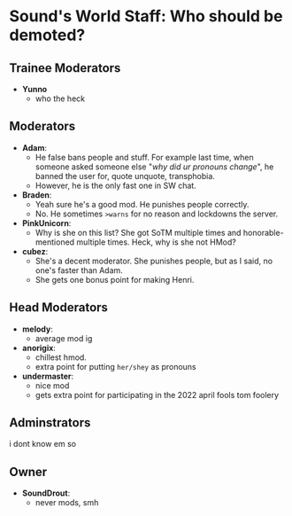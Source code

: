 # Sound's World Staff: Who should be demoted?

## Trainee Moderators
* **Yunno**
  * who the heck
## Moderators
* **Adam**:
  * He false bans people and stuff. For example last time, when someone asked someone else "_why did ur pronouns change_", he banned the user for, quote unquote, transphobia.
  * However, he is the only fast one in SW chat.
* **Braden**:
  * Yeah sure he's a good mod. He punishes people correctly.
  * No. He sometimes `>warns` for no reason and lockdowns the server.
* **PinkUnicorn**:
  * Why is she on this list? She got SoTM multiple times and honorable-mentioned multiple times. Heck, why is she not HMod?
* **cubez**:
  * She's a decent moderator. She punishes people, but as I said, no one's faster than Adam.
  * She gets one bonus point for making Henri.
 ## Head Moderators
 * **melody**:
   * average mod ig
 * **anorigix**:
   * chillest hmod.
   * extra point for putting `her/shey` as pronouns
 * **undermaster**:
   * nice mod
   * gets extra point for participating in the 2022 april fools tom foolery
## Adminstrators
i dont know em so
## Owner
* **SoundDrout**:
  * never mods, smh
